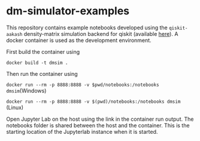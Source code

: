 # dm-simulator-examples
This repository contains example notebooks developed using the `qiskit-aakash` density-matrix simulation backend for qiskit (available [here](https://github.com/indian-institute-of-science-qc/qiskit-aakash)). A docker container is used as the development environment. 

First build the container using

`docker build -t dmsim .`

Then run the container using 

`docker run --rm -p 8888:8888 -v $pwd/notebooks:/notebooks dmsim`(Windows)

`docker run --rm -p 8888:8888 -v $(pwd)/notebooks:/notebooks dmsim` (Linux)

Open Jupyter Lab on the host using the link in the container run output. 
The notebooks folder is shared between the host and the container. This is the starting location of the Jupyterlab instance when it is started. 
